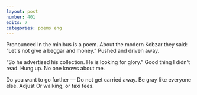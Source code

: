 ```yaml
---
layout: post
number: 401
edits: 7
categories: poems eng
---
```


Pronounced
In the minibus is a poem.
About the modern Kobzar they said:
“Let's not give a beggar and money.”
Pushed and driven away.

“So he advertised his collection.
He is looking for glory.”
Good thing I didn't read.
Hung up. 
No one knows about me.

Do you want to go further — 
Do not get carried away.
Be gray like everyone else. 
Adjust
Or walking, or taxi fees.

